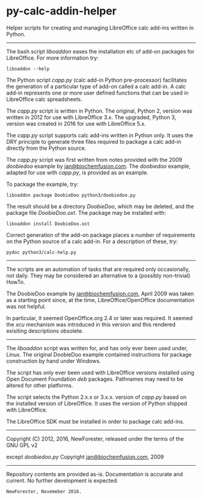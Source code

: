 # py-calc-addin-helper
Helper scripts for creating and managing LibreOffice calc add-ins written in Python.

---

The bash script _liboaddon_ eases the installation etc of add-on packages for LibreOffice.
For more information try:

    liboaddon --help

The Python script _capp.py_ (calc add-in Python pre-processor) facilitates the generation
of a particular type of add-on called a calc add-in.  A calc add-in represents
one or more user defined functions that can be used in LibreOffice calc spreadsheets.

The _capp.py_ script is written in Python.
The original, Python 2, version was written in 2012 for use with LibreOffice 3.x.
The upgraded, Python 3, version was created in 2016 for use with LibreOffice 5.x.

The _capp.py_ script supports calc add-ins written in Python only.
It uses the DRY principle to generate three files required to package a calc add-in directly from the Python source.

The _capp.py_ script was first written from notes provided with the 2009 _doobiedoo_ example by jan@biochemfusion.com.
The _doobiedoo_ example, adapted for use with _capp.py_, is provided as an example.

To package the example, try:

    liboaddon package DoobieDoo python3/doobiedoo.py

The result should be a directory _DoobieDoo_, which may be deleted, and the package file _DoobieDoo.oxt_.
The package may be installed with:

    liboaddon install DoobieDoo.oxt

Correct generation of the add-on package places a number of requirements on the Python source of a calc add-in.
For a description of these, try:

    pydoc python3/calc-help.py

---

The scripts are an automation of tasks that are required only occasionally, not daily.
They may be considered an alternative to a (possibly non-trivial) HowTo.

The DoobieDoo example by jan@biochemfusion.com, April 2009 was taken as a starting point since,
at the time, LibreOffice/OpenOffice documentation was not helpful.

In particular, it seemed OpenOffice.org 2.4 or later was required.
It seemed the _xcu_ mechanism was introduced in this version and this rendered exisiting descriptions obsolete.

---

The _liboaddon_ script was written for, and has only ever been used under, Linux.
The original DoobieDoo example contained instructions for package construction by hand under Windows.

The script has only ever been used with LibreOffice versions installed using Open Document Foundation _deb_ packages.
Pathnames may need to be altered for other platforms.

The script selects the Python 2.x.x or 3.x.x. version of _capp.py_ based on the installed version of LibreOffice.
It uses the version of Python shipped with LibreOffice.

The LibreOffice SDK must be installed in order to package calc add-ins.

---

Copyright (C) 2012, 2016, NewForester, released under the terms of the GNU GPL v2

except _doobiedoo.py_ Copyright jan@biochemfusion.com, 2009

---

Repository contents are provided as-is.
Documentation is accurate and current.
No further development is expected.

    NewForester, Novemeber 2016.
